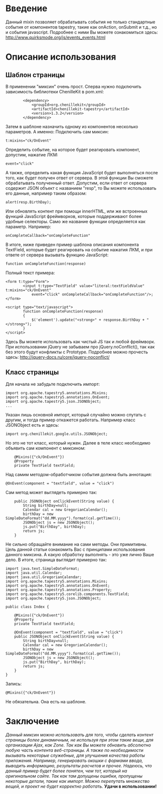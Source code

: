 # Введение #

Данный mixin позволяет обрабатывать события не только стандартные события от компонентов tapestry, такие как onAction, onSubmit и т.д., но и события javascript.
Подробнее с ними Вы можете ознакомиться здесь:
http://www.quirksmode.org/js/events_events.html

# Описание использования #
## Шаблон страницы ##
В применении "миксин" очень прост. Сперва нужно подключить зависимость библиотеки ChenilleKit в pom.xml:
```
        <dependency>
            <groupId>org.chenillekit</groupId>
            <artifactId>chenillekit-tapestry</artifactId>
            <version>1.3.2</version>
        </dependency>
```
Затем в шаблоне назначить одному из компонентов несколько параметров. А именно:
Подключить сам миксин:
```
t:mixins="ck/OnEvent"
```
Определить событие, на которое будет реагировать компонент, допустим, нажатие ЛКМ:
```
event="click"
```
А также, определить какая функция JavaScript будет выполняться после того, как будет получен ответ от сервера. В этой функции Вы сможете обрабатывать полученный ответ. Допустим, если ответ от сервера содержит JSON объект с названием "resp", то Вы можете использовать его данные, например таким образом:
```
alert(resp.BirthDay);
```
Или обновлять контент при помощи innerHTML, или же встроенных функций JavaScript фреймворков, которые поддерживают более удобные селекторы.
Само же название функции определяется как параметр. Например:
```
onCompleteCallback="onCompleteFunction"
```
В итоге, ниже приведен пример шаблона описания компонента TextField, которые будет реагировать на событие нажатия ЛКМ, и при ответе от сервера вызывать функцию JavaScript:
```
function onCompleteFunction(response)
```
Полный текст примера:
```
<form t:type="Form">
        <input t:type="TextField" value="literal:textFieldValue" t:mixins="ck/OnEvent"
            event="click" onCompleteCallback="onCompleteFunction"/>;
</form>
```
```
<script type="text/javascript">
        function onCompleteFunction(response)
        {
            $('element').update("<strong>" + response.BirthDay + "</strong>");
        }
</script>
```
Здесь Вы можете использовать как чистый JS так и любой фреймворк. При использовании jQuery не забываем про jQuery.noConflict(), так как без этого будут конфликты с Prototype. Подробнее можно прочесть здесь:
http://jquery-docs.ru/core/jquery-noconflict/
## Класс страницы ##
Для начала не забудьте подключить импорт:
```
import org.apache.tapestry5.annotations.Mixins;
import org.apache.tapestry5.annotations.OnEvent;
import org.apache.tapestry5.json.JSONObject;
...
```
Указан лишь основной импорт, который случайно можно спутать с другим, и тогда пример откажется работать. Например класс JSONObject есть и здесь:
```
import org.chenillekit.google.utils.JSONObject; 
```
Но это не тот класс, который нужен.
Далее в теле класс необходимо объявить сам компонент с миксином:
```
    @Mixins({"ck/OnEvent"})
    @Property
    private TextField textField;
```
Над самим методом-обработчиком события должна быть аннотация:
```
@OnEvent(component = "textfield", value = "click")
```
Сам метод может выглядеть примерно так:
```
    public JSONObject onClickEvent(String value) {
        String birthDay=null;
        Calendar cal = new GregorianCalendar();
        birthDay = new SimpleDateFormat("dd.MM.yyyy").format(cal.getTime());
        JSONObject js = new JSONObject();
        js.put("BirthDay", birthDay);
        return js;
    }
```
Не сильно обращайте внимание на сами методы. Они примитивны. Цель данной статьи ознакомить Вас с принципами использования данного миксина. А какую обработку выполнять - это уже лично Ваше дело.
В итоге, страница выглядит примерно так:
```
import java.text.SimpleDateFormat;
import java.util.Calendar;
import java.util.GregorianCalendar;
import org.apache.tapestry5.annotations.Mixins;
import org.apache.tapestry5.annotations.OnEvent;
import org.apache.tapestry5.annotations.Property;
import org.apache.tapestry5.corelib.components.TextField;
import org.apache.tapestry5.json.JSONObject;

public class Index {

    @Mixins({"ck/OnEvent"})
    @Property
    private TextField textField;
    
    @OnEvent(component = "textfield", value = "click")
    public JSONObject onClickEvent(String value) {
        String birthDay=null;
        Calendar cal = new GregorianCalendar();
        birthDay = new SimpleDateFormat("dd.MM.yyyy").format(cal.getTime());
        JSONObject js = new JSONObject();
        js.put("BirthDay", birthDay);
        return js;
    }
}
```
Запись:
```
@Mixins({"ck/OnEvent"}) 
```
Не обязательна. Она есть на шаблоне.
# Заключение #
_Данный миксин можно использовать для того, чтобы сделать контент страницы более динамичным, не используя при этом такие вещи, для организации Ajax, как Zone. Так как Вы можете обновить абсолютно любую часть контента веб-страницы. А также по необходимости вызывать некоторые служебные, для улучшения качества работы приложения. Например, генерировать окошки с формами ввода, выводить информацию, результаты расчетов и прочее.
Надеюсь, что данный пример будет более понятен, чем тот, который на оригинальном сайте. Так как там допущены ошибки, пропущены некоторые детали, такие как импорт. Можно перепутать множество вещей, и проект не будет корректно работать._
**Удачи в использовании!**